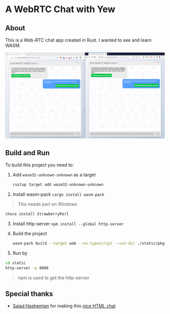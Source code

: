 # A WebRTC Chat with Yew

## About

This is a Web-RTC chat app created in Rust.
I wanted to see and learn WASM.

![demo](demo.gif)

## Build and Run

To build this project you need to:

1. Add `wasm32-unknown-unknown` as a target

    ```bash
    rustup target add wasm32-unknown-unknown
    ```

2. Install wasm-pack ``cargo install wasm-pack``

> This needs perl
> on Windows

```bash
choco install StrawberryPerl
```

3. Install http-server ``npm install --global http-server``

4. Build the project

    ```bash
    wasm-pack build --target web --no-typescript --out-dir ./static/pkg
    ```

5. Run by

```bash
cd static
http-server -p 8080
```

> npm is used to get the http-server


## Special thanks

* [Sajad Hashemian](https://github.com/sajadhsm?tab=repositories) for making this [nice HTML chat](https://codepen.io/sajadhsm/pen/odaBdd)
